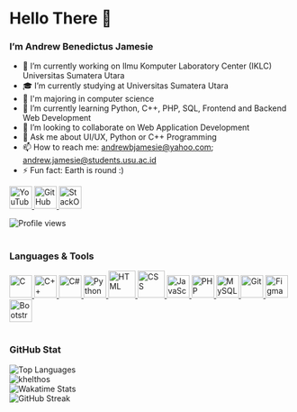# Hello There 👋
### I’m Andrew Benedictus Jamesie

<!--
- 🔭 I’m currently working on ...
- 🎓 I’m currently studying at ...
- 📖 I'm majoring in ...
- 🌱 I’m currently learning ...
- 👯 I’m looking to collaborate on ...
- 🤔 I’m looking for help with ...
- 💬 Ask me about ...
- 📫 How to reach me: ...
- 😄 Pronouns: ...
- ⚡ Fun fact: ...
-->

- 🔭 I’m currently working on Ilmu Komputer Laboratory Center (IKLC) Universitas Sumatera Utara
- 🎓 I’m currently studying at Universitas Sumatera Utara
- 📖 I'm majoring in computer science
- 🌱 I’m currently learning Python, C++, PHP, SQL, Frontend and Backend Web Development
- 👯 I’m looking to collaborate on Web Application Development
- 💬 Ask me about UI/UX, Python or C++ Programming
- 📫 How to reach me: andrewbjamesie@yahoo.com; andrew.jamesie@students.usu.ac.id
- ⚡ Fun fact: Earth is round :)

<p>
  <a href="https://www.youtube.com/channel/UCserpGA6grVSHzfzz_oBL7A">
    <img src="https://api.iconify.design/logos/youtube-icon.svg" alt="YouTube" height="40" width="40"> 
  </a>
  <a href="https://github.com/aNdr3W03">
    <img src="https://api.iconify.design/logos/github-octocat.svg" alt="GitHub" height="40" width="40"> 
  </a>
  <a href="https://stackoverflow.com/users/13403662">
    <img src="https://api.iconify.design/logos/stackoverflow-icon.svg" alt="StackOverflow" height="40" width="40"> 
  </a>
</p>

![Profile views](https://gpvc.arturio.dev/aNdr3W03)

# 

<div>
  <h3>Languages & Tools</h3>
  
  <a href="https://www.cprogramming.com">
    <img src="https://api.iconify.design/logos/c.svg" alt="C" height="40" width="40"> 
  </a>
  <a href="https://www.cplusplus.com/reference">
    <img src="https://api.iconify.design/logos/c-plusplus.svg" alt="C++" height="40" width="40"> 
  </a>
  <a href="https://docs.microsoft.com/en-us/dotnet/csharp/programming-guide">
    <img src="https://api.iconify.design/logos/c-sharp.svg" alt="C#" height="40" width="40"> 
  </a>
  <a href="https://www.python.org">
    <img src="https://api.iconify.design/logos/python.svg" alt="Python" height="40" width="40"> 
  </a>
  <a href="https://www.w3schools.com/html">
    <img src="https://api.iconify.design/logos/html-5.svg" alt="HTML" height="48" width="48"> 
  </a>
  <a href="https://www.w3schools.com/css">
    <img src="https://api.iconify.design/logos/css-3.svg" alt="CSS" height="48" width="48"> 
  </a>
  <a href="https://www.javascript.com">
    <img src="https://api.iconify.design/logos/javascript.svg" alt="JavaScript" height="40" width="40"> 
  </a>
  <a href="https://www.php.net">
    <img src="https://api.iconify.design/logos/php.svg" alt="PHP" height="40" width="40"> 
  </a>
  <a href="https://www.mysql.com">
    <img src="https://api.iconify.design/logos/mysql.svg" alt="MySQL" height="40" width="40"> 
  </a>
  <a href="https://git-scm.com">
    <img src="https://api.iconify.design/logos/git-icon.svg" alt="Git" height="40" width="40"> 
  </a>
  <a href="https://www.figma.com">
    <img src="https://api.iconify.design/logos/figma.svg" alt="Figma" height="40" width="40"> 
  </a>
  <a href="https://getbootstrap.com">
    <img src="https://api.iconify.design/logos/bootstrap.svg" alt="Bootstrap" height="40" width="40"> 
  </a>
</div>

# 

<div>
  <h3>GitHub Stat</h3>
  <img src="https://github-readme-stats.vercel.app/api/top-langs/?username=aNdr3W03&langs_count=10&theme=nightowl" alt="Top Languages" /><br/>
  <img src="https://github-readme-stats.vercel.app/api?username=aNdr3W03&show_icons=true&theme=nightowl" alt="khelthos" /><br/>
  <img src="https://github-readme-stats.vercel.app/api/wakatime?username=aNdr3W03&layuout=compact&theme=nightowl&v=2" alt="Wakatime Stats" /><br/>
  <img src="https://github-readme-streak-stats.herokuapp.com?user=aNdr3W03&theme=nightowl&date_format=j%20M%5B%20Y%5D&fire=FF6600&ring=FF6656" alt="GitHub Streak" />
</div>

